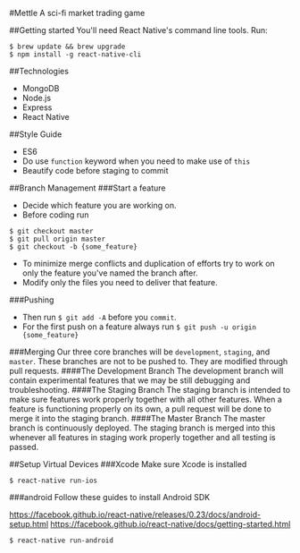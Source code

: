 #Mettle
A sci-fi market trading game

##Getting started
You'll need React Native's command line tools. Run:
```
$ brew update && brew upgrade
$ npm install -g react-native-cli
```

##Technologies
- MongoDB
- Node.js
- Express
- React Native

##Style Guide
- ES6
- Do use `function` keyword when you need to make use of `this`
- Beautify code before staging to commit

##Branch Management
###Start a feature
- Decide which feature you are working on.
- Before coding run
```
$ git checkout master
$ git pull origin master
$ git checkout -b {some_feature}
```
- To minimize merge conflicts and duplication of efforts try to work on only the
feature you've named the branch after.
- Modify only the files you need to deliver that feature.

###Pushing
- Then run `$ git add -A` before you `commit`.
- For the first push on a feature always run `$ git push -u origin {some_feature}`

###Merging
Our three core branches will be `development`, `staging`, and `master`. These
branches are not to be pushed to. They are modified through pull requests.
####The Development Branch
The development branch will contain experimental features that we may be still debugging
and troubleshooting.
####The Staging Branch
The staging branch is intended to make sure features work properly together with
all other features. When a feature is functioning properly on its own, a pull
request will be done to merge it into the staging branch.
####The Master Branch
The master branch is continuously deployed. The staging branch is merged into
this whenever all features in staging work properly together and all testing is
passed.

##Setup Virtual Devices
###Xcode
Make sure Xcode is installed
```
$ react-native run-ios
```
###android
Follow these guides to install Android SDK

https://facebook.github.io/react-native/releases/0.23/docs/android-setup.html
https://facebook.github.io/react-native/docs/getting-started.html
```
$ react-native run-android
```
